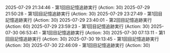 2025-07-29 21:34:46 - 第1回目記憶追跡実行 (Action: 30)
2025-07-29 21:50:28 - 第1回目記憶追跡実行 (Action: 30)
2025-07-29 23:27:49 - 第1回目記憶追跡実行 (Action: 30)
2025-07-29 23:40:01 - 第2回目記憶追跡実行 (Action: 60)
2025-07-29 23:59:23 - 第1回目記憶追跡実行 (Action: 30)
2025-07-30 06:53:41 - 第1回目記憶追跡実行 (Action: 30)
2025-07-30 07:13:11 - 第1回目記憶追跡実行 (Action: 30)
2025-07-30 19:13:45 - 第1回目記憶追跡実行 (Action: 30)
2025-07-30 22:46:09 - 第1回目記憶追跡実行 (Action: 30)
